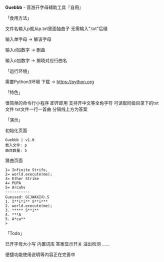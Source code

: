 **Guebbb** - 音游开字母辅助工具『自用』

「食用方法」

文件名输入p就从p.txt里面抽曲子 无需输入".txt"后缀

输入单字母 → 解该字母

输入d加数字 → 删曲

输入o加数字 → 揭晓对应行曲名

「运行环境」

需要Python3环境 下载 → <https://python.org>

「特色」

很简单的命令行小程序 即开即用 支持开中文等全角字符 可读取同级目录下的txt文件 txt文件一行一首曲 分隔线上方为答案

「演示」

初始化页面

``` 
Guebbb | v1.0
载入文件: p
曲目数量: 5
``` 

猜曲页面
``` 
1= Infinite Strife,
2= world.execute(me);
3= Ether Strike
4= PUPA
5= Arcahv
-----------
Guessed: GCJWAXIの.S
1. I**i*i** S**i***
2. world.execute(me);
3. ***** S**i**
4. ***A
5. A*ca**
>
```

「Todo」

已开字母大小写 内置词库 答案显示开关 溢出检测 ......

便捷功能使用说明等内容正在完善中